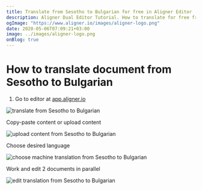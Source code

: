 ```yaml
---
title: Translate from Sesotho to Bulgarian for free in Aligner Editor
description: Aligner Dual Editor Tutorial. How to translate for free from Sesotho to Bulgarian. Aligner is multilingual document management platform. 
ogImage: "https://www.aligner.io/images/aligner-logo.png"
date: 2020-05-06T07:09:21+03:00
image: ../images/aligner-logo.png
onBlog: true
---
```


# How to translate document from Sesotho to Bulgarian

1. Go to editor at [app.aligner.io](https://app.aligner.io "Aligner App web page")

![translate from Sesotho to Bulgarian](../aligner-blank-editor.png "translate from Sesotho to Bulgarian")

Copy-paste content or upload content

![upload content from Sesotho to Bulgarian](../aligner-uploaded-document.png "upload content from Sesotho to Bulgarian")

Choose desired language

![choose machine translation from Sesotho to Bulgarian](../aligner-language-dropdown.png "choose machine translation from Sesotho to Bulgarian")

Work and edit 2 documents in parallel

![edit translation from Sesotho to Bulgarian](../aligner-double-sitded-editor.png "edit translation from Sesotho to Bulgarian")

